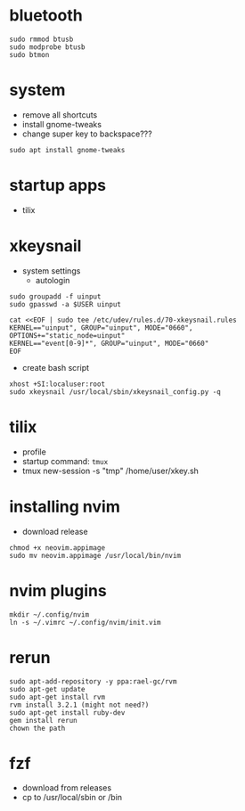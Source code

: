 # bluetooth
```
sudo rmmod btusb
sudo modprobe btusb
sudo btmon
```

# system
- remove all shortcuts
- install gnome-tweaks
- change super key to backspace???
```
sudo apt install gnome-tweaks
```

# startup apps
- tilix

# xkeysnail
- system settings
  - autologin
```
sudo groupadd -f uinput
sudo gpasswd -a $USER uinput

cat <<EOF | sudo tee /etc/udev/rules.d/70-xkeysnail.rules
KERNEL=="uinput", GROUP="uinput", MODE="0660", OPTIONS+="static_node=uinput"
KERNEL=="event[0-9]*", GROUP="uinput", MODE="0660"
EOF
```

- create bash script
```
xhost +SI:localuser:root
sudo xkeysnail /usr/local/sbin/xkeysnail_config.py -q
```

# tilix
- profile
- startup command: ``tmux``
- tmux new-session -s "tmp" /home/user/xkey.sh

# installing nvim
- download release
```
chmod +x neovim.appimage
sudo mv neovim.appimage /usr/local/bin/nvim
```

# nvim plugins
```
mkdir ~/.config/nvim
ln -s ~/.vimrc ~/.config/nvim/init.vim
```

# rerun
```
sudo apt-add-repository -y ppa:rael-gc/rvm
sudo apt-get update
sudo apt-get install rvm
rvm install 3.2.1 (might not need?)
sudo apt-get install ruby-dev 
gem install rerun
chown the path
```

# fzf
- download from releases
- cp to /usr/local/sbin or /bin

